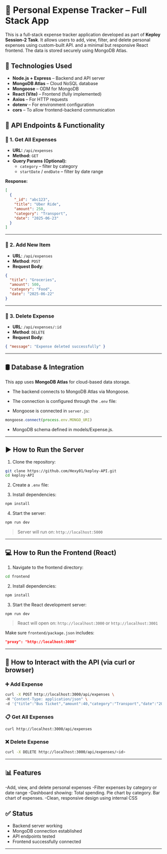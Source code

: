 # 💸 Personal Expense Tracker – Full Stack App

This is a full-stack expense tracker application developed as part of **Keploy Session-2 Task**. It allows users to add, view, filter, and delete personal expenses using custom-built API. and a minimal but responsive React frontend. The data is stored securely using MongoDB Atlas.

## 🧰 Technologies Used
- **Node.js + Express** – Backend and API server  
- **MongoDB Atlas** – Cloud NoSQL database  
- **Mongoose** – ODM for MongoDB  
- **React (Vite)** – Frontend (fully implemented)  
- **Axios** – For HTTP requests  
- **dotenv** – For environment configuration  
- **cors** – To allow frontend-backend communication

## 📌 API Endpoints & Functionality

### 🔹 1. Get All Expenses  
- **URL:** `/api/expenses`  
- **Method:** `GET`  
- **Query Params (Optional):**  
  - `category` – filter by category  
  - `startDate` / `endDate` – filter by date range  

**Response:**  
```json
[
  {
    "_id": "abc123",
    "title": "Uber Ride",
    "amount": 250,
    "category": "Transport",
    "date": "2025-06-23"
  }
]
```
---

### 🔹 2. Add New Item

- **URL**: `/api/expenses`
- **Method**: `POST`
- **Request Body**:
```json
{
  "title": "Groceries",
  "amount": 500,
  "category": "Food",
  "date": "2025-06-22"
}

```

---

### 🔹 3. Delete Expense

- **URL**: `/api/expenses/:id`
- **Method**: `DELETE`
- **Request Body**:
```json
{ "message": "Expense deleted successfully" }
```

---

## 🛢 Database & Integration

This app uses **MongoDB Atlas** for cloud-based data storage.

- The backend connects to MongoDB Atlas via Mongoose.
- The connection is configured through the `.env` file:

- Mongoose is connected in `server.js`:
```js
mongoose.connect(process.env.MONGO_URI)
```
- MongoDB schema defined in models/Expense.js.
---

## ▶️ How to Run the Server

1. Clone the repository:
```bash
git clone https://github.com/Hexy01/keploy-API.git
cd keploy-API
```

2. Create a `.env` file:


3. Install dependencies:
```bash
npm install
```

4. Start the server:
```bash
npm run dev

```

> Server will run on: `http://localhost:5000`

---

## 💻 How to Run the Frontend (React)

1. Navigate to the frontend directory:
```bash
cd frontend
```

2. Install dependencies:
```bash
npm install
```

3. Start the React development server:
```bash
npm run dev
```

> React will open on: `http://localhost:3000` or `http://localhost:3001`

Make sure `frontend/package.json` includes:
```json
"proxy": "http://localhost:3000"
```

---

## 📡 How to Interact with the API (via curl or browser)

### ➕ Add Expense

```bash
curl -X POST http://localhost:3000/api/expenses \
-H "Content-Type: application/json" \
-d '{"title":"Bus Ticket","amount":40,"category":"Transport","date":"2025-06-24"}'

```

### 📋 Get All Expenses

```bash
curl http://localhost:3000/api/expenses
```

### ❌ Delete Expense

```bash
curl -X DELETE http://localhost:3000/api/expenses/<id>
```
---

## 📊 Features
-Add, view, and delete personal expenses
-Filter expenses by category or date range
-Dashboard showing:
  Total spending.
  Pie chart by category.
  Bar chart of expenses. 
-Clean, responsive design using internal CSS

## ✅ Status

- Backend server working
- MongoDB connection established
- API endpoints tested
- Frontend successfully connected

---

